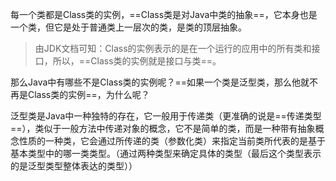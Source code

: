 每一个类都是Class类的实例，==Class类是对Java中类的抽象==，它本身也是一个类，但它是处于普通类上一层次的类，是类的顶层抽象。

> 由JDK文档可知：Class的实例表示的是在一个运行的应用中的所有类和接口，所以，==Class类的实例就是接口与类==。

那么Java中有哪些不是Class类的实例呢？==如果一个类是泛型类，那么他就不再是Class类的实例==，为什么呢？

泛型类是Java中一种独特的存在，它一般用于传递类（更准确的说是==传递类型==），类似于一般方法中传递对象的概念，它不是简单的类，而是一种带有抽象概念性质的一种类，它会通过所传递的类（参数化类）来指定当前类所代表的是基于基本类型中的哪一类类型。（通过两种类型来确定具体的类型（最后这个类型表示的是泛型类型整体表达的类型））

